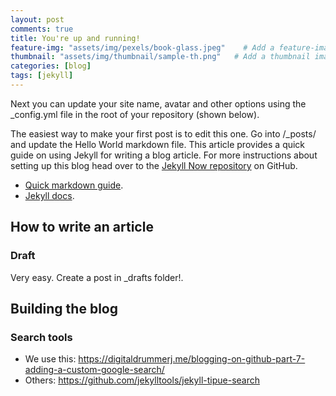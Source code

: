 ```yaml
---
layout: post
comments: true
title: You're up and running!
feature-img: "assets/img/pexels/book-glass.jpeg"    # Add a feature-image to the post
thumbnail: "assets/img/thumbnail/sample-th.png"   # Add a thumbnail image on blog view
categories: [blog]
tags: [jekyll]
---
```


Next you can update your site name, avatar and other options using the _config.yml file in the root of your repository (shown below).

The easiest way to make your first post is to edit this one. Go into /_posts/ and update the Hello World markdown file. This article provides a quick guide on using Jekyll for writing a blog article. For more instructions about setting up this blog head over to the [Jekyll Now repository](https://github.com/barryclark/jekyll-now) on GitHub.

* [Quick markdown guide](https://raw.githubusercontent.com/barryclark/www.jekyllnow.com/gh-pages/_posts/2014-6-19-Markdown-Style-Guide.md).
* [Jekyll docs](https://jekyllrb.com/docs/posts/).

## How to write an article

### Draft
Very easy. Create a post in _drafts folder!.


## Building the blog

### Search tools

* We use this: https://digitaldrummerj.me/blogging-on-github-part-7-adding-a-custom-google-search/
* Others: https://github.com/jekylltools/jekyll-tipue-search
